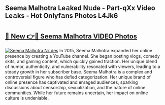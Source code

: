 ## Seema Malhotra Le𝚊ked N𝚞de - Part-qXx Video Le𝚊ks - Hot Onlyf𝚊ns Photos L4Jk6

# <h2><a href="http://ac34554.deff.icu/?id=Seema+Malhotra">🔗 New 👉🔴 Seema Malhotra VIDEO Photos</a></h2>

[![Seema Malhotra N𝚞des](https://i.imgur.com/rIISA9y.gif)](http://ac34554.deff.icu/?id=Seema+Malhotra)
In 2015, Seema Malhotra expanded her online presence by creating a YouTube channel. She began posting vlogs, comedy skits, and gaming content, which quickly gained traction. Her unique blend of humor, authenticity, and vulnerability resonated with viewers, leading to a steady growth in her subscriber base. Seema Malhotra is a complex and controversial figure who has defied categorization. Her unique brand of online presence has captivated and enraged audiences, sparking discussions about censorship, sexualization, and the nature of online communities. While her future remains uncertain, her impact on online culture is undeniable.

